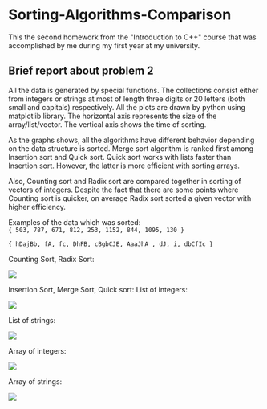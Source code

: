 # Sorting-Algorithms-Comparison
This the second homework from the "Introduction to C++" course that was accomplished by me during my first year at my university.
## Brief report about problem 2  	 	 
All the data is generated by special functions. The collections consist either from integers or strings at most of length three digits or 20 letters (both small and capitals) respectively. All the plots are drawn by python using matplotlib library. The horizontal axis represents the size of the array/list/vector. The vertical axis shows the time of sorting. 

As the graphs shows, all the algorithms have different behavior depending on the data structure is sorted. Merge sort algorithm is ranked first among Insertion sort and Quick sort. Quick sort works with lists faster than Insertion sort. However, the latter is more efficient with sorting arrays. 

Also, Counting sort and Radix sort are compared together in sorting of vectors of integers. Despite the fact that there are some points where Counting sort is quicker, on average Radix sort sorted a given vector with higher efficiency. 
 
Examples of the data which was sorted:  
```{ 503, 787, 671, 812, 253, 1152, 844, 1095, 130 } ```

```{ hDajBb, fA, fc, DhFB, cBgbCJE, AaaJhA , dJ, i, dbCfIc } ```

Counting Sort, Radix Sort: 

![](https://github.com/DKarz/readme-media/blob/master/ads1-hw2%20(4).png?raw=true)

Insertion Sort, Merge Sort, Quick sort: 
List of integers: 

![](https://github.com/DKarz/readme-media/blob/master/ads1-hw2%20(2).png?raw=true)
 
List of strings:

![](https://github.com/DKarz/readme-media/blob/master/ads1-hw2%20(3).png?raw=true)

Array of integers: 

![](https://github.com/DKarz/readme-media/blob/master/ads1-hw2%20(5).png?raw=true)

Array of strings: 

![](https://github.com/DKarz/readme-media/blob/master/ads1-hw2%20(4).png?raw=true)
